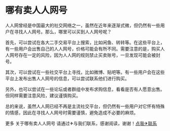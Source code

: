 # 哪有卖人人网号

人人网曾经是中国最大的社交网络之一，虽然在近年来逐渐式微，但仍然有一些用户在寻找人人网号。那么，哪里可以买到人人网号呢？

首先，可以尝试在各大二手交易平台上搜索，比如闲鱼、转转等。在这些平台上，有一些用户会出售自己的人人网号，价格可能会有所不同。需要注意的是，购买人人网号存在一定的风险，因为人人网的规则禁止买卖账号，一旦发现可能会被封号。

其次，可以尝试在一些社交平台上寻找，比如微博、贴吧等。有一些用户会在这些平台上发布出售人人网号的信息，可以尝试联系他们进行购买。

另外，也可以尝试在一些论坛或者群组中发布求购信息，看看是否有人愿意出售。但同样需要注意风险，建议谨慎购买。

总的来说，虽然人人网已经不再是主流社交平台，但仍然有一些用户对它怀有特殊的情感，因此在寻找人人网号时需要谨慎，避免造成不必要的麻烦。

更多 关于哪有卖人人网号 请通过✈与我们联系，感谢阅读，谢谢！[点我✈联系](https://add.k02.cc)